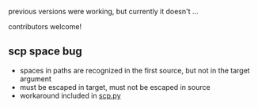 previous versions were working, but currently it doesn't ...

contributors welcome!

## scp space bug ##
  * spaces in paths are recognized in the first source, but not in the target argument
  * must be escaped in target, must not be escaped in source
  * workaround included in [scp.py](http://code.google.com/p/md5-merge-directories/source/browse/trunk/scp.py)